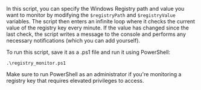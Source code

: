 In this script, you can specify the Windows Registry path and value you want to monitor by modifying the `$registryPath` and `$registryValue` variables. The script then enters an infinite loop where it checks the current value of the registry key every minute. If the value has changed since the last check, the script writes a message to the console and performs any necessary notifications (which you can add yourself).

To run this script, save it as a .ps1 file and run it using PowerShell:

```
.\registry_monitor.ps1
``` 

Make sure to run PowerShell as an administrator if you're monitoring a registry key that requires elevated privileges to access.
